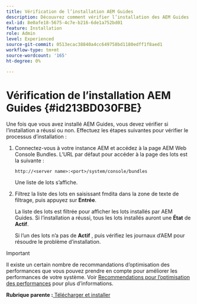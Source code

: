 ```yaml
---
title: Vérification de l’installation AEM Guides
description: Découvrez comment vérifier l’installation des AEM Guides
exl-id: 8e0afe18-5675-4c7e-b216-6de1a752bd01
feature: Installation
role: Admin
level: Experienced
source-git-commit: 0513ecac38840a4cc649758bd1180edff1f8aed1
workflow-type: tm+mt
source-wordcount: '165'
ht-degree: 0%

---
```


# Vérification de l’installation AEM Guides {#id213BD030FBE}

Une fois que vous avez installé AEM Guides, vous devez vérifier si l’installation a réussi ou non. Effectuez les étapes suivantes pour vérifier le processus d’installation :

1. Connectez-vous à votre instance AEM et accédez à la page AEM Web Console Bundles. L’URL par défaut pour accéder à la page des lots est la suivante :

   ```http
   http://<server name>:<port>/system/console/bundles
   ```

   Une liste de lots s’affiche.

1. Filtrez la liste des lots en saisissant fmdita dans la zone de texte de filtrage, puis appuyez sur **Entrée**.

   La liste des lots est filtrée pour afficher les lots installés par AEM Guides. Si l’installation a réussi, tous les lots installés auront une **État** de **Actif**.

   Si l’un des lots n’a pas de **Actif** , puis vérifiez les journaux d’AEM pour résoudre le problème d’installation.


>[!IMPORTANT]
>
> Il existe un certain nombre de recommandations d’optimisation des performances que vous pouvez prendre en compte pour améliorer les performances de votre système. Voir [Recommendations pour l’optimisation des performances](download-install-recommend-perf-optimiz.md#) pour plus d’informations.

**Rubrique parente :**[ Télécharger et installer](download-install.md)
